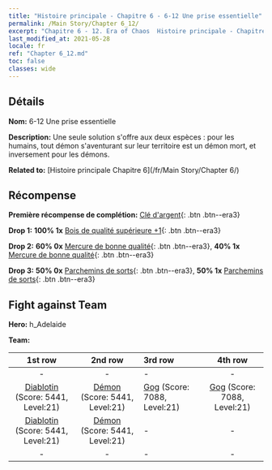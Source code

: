 ```yaml
---
title: "Histoire principale - Chapitre 6 - 6-12 Une prise essentielle"
permalink: /Main Story/Chapter 6_12/
excerpt: "Chapitre 6 - 12. Era of Chaos  Histoire principale - Chapitre 6_12. 6-12 Une prise essentielle"
last_modified_at: 2021-05-28
locale: fr
ref: "Chapter 6_12.md"
toc: false
classes: wide
---
```


## Détails

 **Nom:** 6-12 Une prise essentielle

 **Description:** Une seule solution s'offre aux deux espèces : pour les humains, tout démon s'aventurant sur leur territoire est un démon mort, et inversement pour les démons.

 **Related to:** [Histoire principale Chapitre 6](/fr/Main Story/Chapter 6/)

## Récompense

 **Première récompense de complétion:** [Clé d'argent](/ItemsFR/con_693/){: .btn .btn--era3}

 **Drop 1:** **100% 1x** [Bois de qualité supérieure +1](/ItemsFR/mat_20/){: .btn .btn--era3}

 **Drop 2:** **60% 0x** [Mercure de bonne qualité](/ItemsFR/mat_14/){: .btn .btn--era3}, **40% 1x** [Mercure de bonne qualité](/ItemsFR/mat_14/){: .btn .btn--era3}

 **Drop 3:** **50% 0x** [Parchemins de sorts](/ItemsFR/con_694/){: .btn .btn--era3}, **50% 1x** [Parchemins de sorts](/ItemsFR/con_694/){: .btn .btn--era3}


## Fight against Team
 **Hero:** h_Adelaide

 **Team:**


  | 1st row | 2nd row | 3rd row | 4th row |
  |:----:|:----:|:----|:----:|
  | - | - | - | - |
  | [Diablotin](/fr/units/Imp/) (Score: 5441, Level:21)  | [Démon](/fr/units/Demon/) (Score: 5441, Level:21)  | [Gog](/fr/units/Gog/) (Score: 7088, Level:21)  | [Gog](/fr/units/Gog/) (Score: 7088, Level:21)  |
  | [Diablotin](/fr/units/Imp/) (Score: 5441, Level:21)  | [Démon](/fr/units/Demon/) (Score: 5441, Level:21)  | - | - |
  | - | - | - | - |


